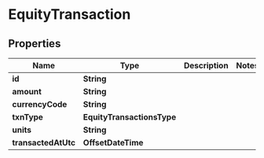 

# EquityTransaction


## Properties

| Name | Type | Description | Notes |
|------------ | ------------- | ------------- | -------------|
|**id** | **String** |  |  |
|**amount** | **String** |  |  |
|**currencyCode** | **String** |  |  |
|**txnType** | **EquityTransactionsType** |  |  |
|**units** | **String** |  |  |
|**transactedAtUtc** | **OffsetDateTime** |  |  |



